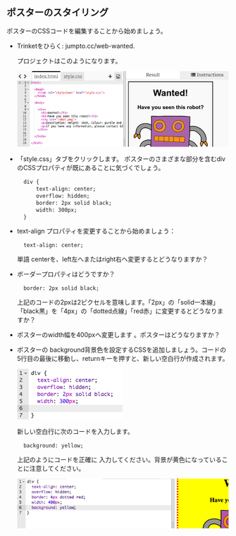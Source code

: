 ## ポスターのスタイリング

ポスターのCSSコードを編集することから始めましょう。

+ Trinketをひらく: jumpto.cc/web-wanted.
    
    プロジェクトはこのようになります。
    
    ![スクリーンショット](images/wanted-starter.png)

+ 「style.css」タブをクリックします。 ポスターのさまざまな部分を含むdivのCSSプロパティが既にあることに気づくでしょう。
    
        div {
            text-align: center;
            overflow: hidden;
            border: 2px solid black;
            width: 300px;
        }   
        

+ text-align プロパティを変更することから始めましょう：
    
        text-align: center;
        
    
    単語 centerを、left左へまたはright右へ変更するとどうなりますか？ 

+ ボーダープロパティはどうですか？
    
        border: 2px solid black;
        
    
    上記のコードの2pxは2ピクセルを意味します。「2px」の「solid一本線」「black黒」を「4px」の「dotted点線」「red赤」に変更するとどうなりますか？

+ ポスターのwidth幅を400pxへ変更します 。ポスターはどうなりますか？

+ ポスターの background背景色を設定するCSSを追加しましょう。コードの5行目の最後に移動し、returnキーを押すと、新しい空白行が作成されます。
    
    ![スクリーンショット](images/wanted-newline.png)
    
    新しい空白行に次のコードを入力します。
    
        background: yellow;
        
    
    上記のようにコードを正確に 入力してください。背景が黄色になっていることに注意してください。
    
    ![スクリーンショット](images/wanted-background.png)